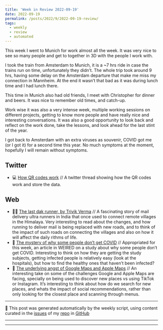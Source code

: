 ```yaml
---
title: 'Week in Review 2022-09-19'
date: 2022-09-19
permalink: /posts/2022/9/2022-09-19-review/
tags:
  - weekly
  - review
  - automated
---
```

 This week I went to Munich for work almost all the week. It was very nice to see so many people and get to together in 3D with the people I work with. 

I took the train from Amsterdam to Munich, it is a ~7 hrs ride in case the trains run on time, unfortunately they didn’t. The whole trip took around 9 hrs, having some delay on the Amsterdam departure that make me miss my connection in Mannheim. At the end it wasn’t that bad as it was during lunch time and I had lunch there.

This time in Munich also had old friends, I meet with Christopher for dinner and beers. It was nice to remember old times, and catch-up.

Work wise it was also a very intense week, multiple working sessions on different projects, getting to know more people and have really nice and interesting conversations. It was also a good opportunity to look back and reflect on the work done, take the lessons, and look ahead for the last stint of the year.

I got back to Amsterdam with an extra viruses as souvenir, COVID got me (or I got it) for a second time this year. No much symptoms at the moment, hopefully I will remain without symptoms.

## Twitter
-  💻 [How QR codes work](https://twitter.com/danhollick/status/1570040185500626947?s=21&t=oXdcsnH_W9xoE9ZyVCUpuw) // A twitter thread showing how the QR codes work and store the data.

## Web
-  🏃‍♂️ [The last dak runner, by Trivik Verma](https://trivikverma.com/blog/2022-08-the-last-dak-runner/) // A fascinating story of mail delivery ultra runners in India that once used to connect remote villages in the Himalaya. Very interesting to read about the changes, and how running to deliver mail is being replaced with new roads, and to think of the impact of such roads on connecting the villages and also on how it will affect the daily rithms of life.
-  🦠 [The mystery of why some people don’t get COVID](https://www.wired.com/story/the-mystery-of-why-some-people-dont-get-covid) // Appropriated for this week, an article in WEIRED on a study about why some people don’t get COVID. Interesting to think on how they are getting the study subjects, getting infected people is relatively easy (look at the hospitals), but how to find the healthy ones that haven’t been infected?
-  📍 [The underlying angst of Google Maps and Apple Maps](https://maphappenings.com/2022/08/18/maps-angst/) // An interesting take on some of the challenges Google and Apple Maps are facing, specially on being used to discover new places vs using TikTok or Instagram. It’s interesting to think about how do we search for new places, and whats the impact of social recommendations, rather than only looking for the closest place and scanning through menus.

***
🤖 This post was generated automatically by the weekly script, using content curated in the [issues](https://github.com/nateraluis/nateraluis.github.io/issues) of my [repo](https://github.com/nateraluis/nateraluis.github.io/) in [GitHub](https://github.com/nateraluis)
***

***

